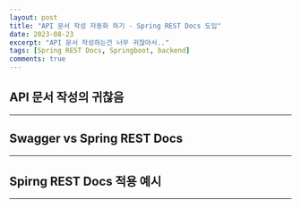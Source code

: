 ```yaml
---
layout: post
title: "API 문서 작성 자동화 하기 - Spring REST Docs 도입"
date: 2023-08-23
excerpt: "API 문서 작성하는건 너무 귀찮아서.."
tags: [Spring REST Docs, Springboot, backend]
comments: true
---
```


## API 문서 작성의 귀찮음



----

## Swagger vs Spring REST Docs 



----

## Spirng REST Docs 적용 예시



----

